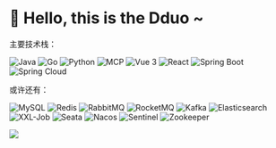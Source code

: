 # 👋 Hello, this is the Dduo ~

主要技术栈：
<p>
  <img alt="Java" src="https://img.shields.io/badge/-Java-007396?style=flat-square&logo=java&logoColor=white" />
  <img alt="Go" src="https://img.shields.io/badge/-Go-00ADD8?style=flat-square&logo=go&logoColor=white" />
  <img alt="Python" src="https://img.shields.io/badge/-Python-3776AB?style=flat-square&logo=python&logoColor=white" />
  <img alt="MCP" src="https://img.shields.io/badge/-MCP-003545?style=flat-square&logo=docker&logoColor=white" />
  <img alt="Vue 3" src="https://img.shields.io/badge/-Vue-5BA17F?style=flat-square&logo=vue.js&logoColor=white" />
  <img alt="React" src="https://img.shields.io/badge/-React-45b8d8?style=flat-square&logo=react&logoColor=white" />
  <img alt="Spring Boot" src="https://img.shields.io/badge/-Spring Boot-6DB33F?style=flat-square&logo=spring-boot&logoColor=white" />
  <img alt="Spring Cloud" src="https://img.shields.io/badge/-Spring Cloud-34D399?style=flat-square&logo=spring-cloud&logoColor=white" />
</p>

或许还有：

<p>
  <img alt="MySQL" src="https://img.shields.io/badge/-MySQL-4479A1?style=flat-square&logo=mysql&logoColor=white" />
  <img alt="Redis" src="https://img.shields.io/badge/-Redis-DC382D?style=flat-square&logo=redis&logoColor=white" />
  <img alt="RabbitMQ" src="https://img.shields.io/badge/-RabbitMQ-FF6600?style=flat-square&logo=rabbitmq&logoColor=white" />
  <img alt="RocketMQ" src="https://img.shields.io/badge/-RocketMQ-FF6700?style=flat-square&logo=apache-rocketmq&logoColor=white" />
  <img alt="Kafka" src="https://img.shields.io/badge/-Kafka-231F20?style=flat-square&logo=apache-kafka&logoColor=white" />
  <img alt="Elasticsearch" src="https://img.shields.io/badge/-Elasticsearch-005571?style=flat-square&logo=elasticsearch&logoColor=white" />
  <img alt="XXL-Job" src="https://img.shields.io/badge/-XXL--Job-26C6DA?style=flat-square&logo=job&logoColor=white" />
  <img alt="Seata" src="https://img.shields.io/badge/-Seata-67A12F?style=flat-square&logo=seata&logoColor=white" />
  <img alt="Nacos" src="https://img.shields.io/badge/-Nacos-26C6DA?style=flat-square&logo=nacos&logoColor=white" />
  <img alt="Sentinel" src="https://img.shields.io/badge/-Sentinel-FF4D4F?style=flat-square&logo=sentinel&logoColor=white" />
  <img alt="Zookeeper" src="https://img.shields.io/badge/-Zookeeper-FFC107?style=flat-square&logo=apache-zookeeper&logoColor=black" />
</p>

<img src="https://github-readme-stats.vercel.app/api?username=Dddddduo&show_icons=true&theme=radical" />
